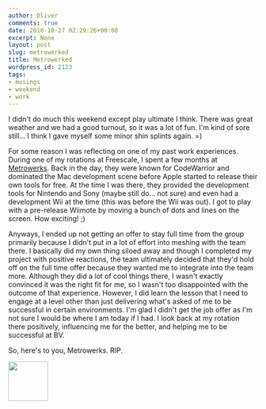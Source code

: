 ```yaml
---
author: Oliver
comments: true
date: 2010-10-27 02:29:26+00:00
excerpt: None
layout: post
slug: metrowerked
title: Metrowerked
wordpress_id: 2123
tags:
- musings
- weekend
- work
---
```


I didn't do much this weekend except play ultimate I think.  There was great weather and we had a good turnout, so it was a lot of fun.  I'm kind of sore still... I think I gave myself some minor shin splints again. =)

For some reason I was reflecting on one of my past work experiences.  During one of my rotations at Freescale, I spent a few months at <a href="http://en.wikipedia.org/wiki/Metrowerks">Metrowerks</a>.  Back in the day, they were known for CodeWarrior and dominated the Mac development scene before Apple started to release their own tools for free.  At the time I was there, they provided the development tools for Nintendo and Sony (maybe still do... not sure) and even had a development Wii at the time (this was before the Wii was out).  I got to play with a pre-release Wiimote by moving a bunch of dots and lines on the screen. How exciting! ;)

Anyways, I ended up not getting an offer to stay full time from the group primarily because I didn't put in a lot of effort into meshing with the team there.  I basically did my own thing siloed away and though I completed my project with positive reactions, the team ultimately decided that they'd hold off on the full time offer because they wanted me to integrate into the team more.  Although they did a lot of cool things there, I wasn't exactly convinced it was the right fit for me, so I wasn't too disappointed with the outcome of that experience.  However, I did learn the lesson that I need to engage at a level other than just delivering what's asked of me to be successful in certain environments.  I'm glad I didn't get the job offer as I'm not sure I would be where I am today if I had.  I look back at my rotation there positively, influencing me for the better, and helping me to be successful at BV.

So, here's to you, Metrowerks.  RIP.

<a href="http://www.owiber.com/?attachment_id=2124" rel="attachment wp-att-2124"><img src="http://www.owiber.com/wp-content/uploads/2010/10/Photo-on-2010-10-26-at-21.28-80x80.jpg" alt="" title="Photo on 2010-10-26 at 21.28" width="80" height="80" class="alignnone size-thumbnail wp-image-2124" /></a>